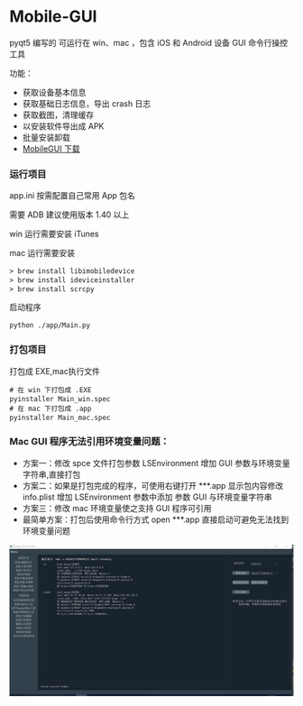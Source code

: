 # Mobile-GUI

pyqt5 编写的 可运行在 win、mac ，包含 iOS 和 Android 设备 GUI 命令行操控工具

功能：
- 获取设备基本信息
- 获取基础日志信息，导出 crash 日志
- 获取截图，清理缓存
- 以安装软件导出成 APK
- 批量安装卸载 
- [MobileGUI 下载](https://github.com/YueChen-C/mobile-gui/releases)  

### 运行项目
app.ini  按需配置自己常用 App 包名

需要 ADB 建议使用版本 1.40 以上

win 运行需要安装 iTunes

mac 运行需要安装 


```
> brew install libimobiledevice
> brew install ideviceinstaller
> brew install scrcpy
```
启动程序
```
python ./app/Main.py
```



### 打包项目
打包成 EXE,mac执行文件

```
# 在 win 下打包成 .EXE
pyinstaller Main_win.spec 
# 在 mac 下打包成 .app
pyinstaller Main_mac.spec 
```



### Mac GUI 程序无法引用环境变量问题：
- 方案一：修改 spce 文件打包参数 LSEnvironment 增加 GUI 参数与环境变量字符串,直接打包
- 方案二：如果是打包完成的程序，可使用右键打开 ***.app 显示包内容修改 info.plist 增加 LSEnvironment 参数中添加 参数 GUI 与环境变量字符串
- 方案三：修改 mac 环境变量使之支持 GUI 程序可引用
- 最简单方案：打包后使用命令行方式 open ***.app 直接启动可避免无法找到环境变量问题

![](temp.png)